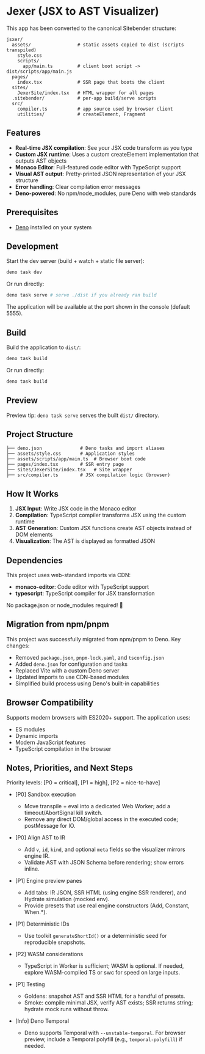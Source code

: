 # Jexer (JSX to AST Visualizer)

This app has been converted to the canonical Sitebender structure:

```
jsxer/
  assets/                 # static assets copied to dist (scripts transpiled)
    style.css
    scripts/
      app/main.ts         # client boot script -> dist/scripts/app/main.js
  pages/
    index.tsx             # SSR page that boots the client
  sites/
    JexerSite/index.tsx   # HTML wrapper for all pages
  .sitebender/            # per-app build/serve scripts
  src/
    compiler.ts           # app source used by browser client
    utilities/            # createElement, Fragment
```

## Features

- **Real-time JSX compilation**: See your JSX code transform as you type
- **Custom JSX runtime**: Uses a custom createElement implementation that outputs AST objects
- **Monaco Editor**: Full-featured code editor with TypeScript support
- **Visual AST output**: Pretty-printed JSON representation of your JSX structure
- **Error handling**: Clear compilation error messages
- **Deno-powered**: No npm/node_modules, pure Deno with web standards

## Prerequisites

- [Deno](https://deno.com/) installed on your system

## Development

Start the dev server (build + watch + static file server):

```bash
deno task dev
```

Or run directly:

```bash
deno task serve # serve ./dist if you already ran build
```

The application will be available at the port shown in the console (default 5555).

## Build

Build the application to `dist/`:

```bash
deno task build
```

Or run directly:

```bash
deno task build
```

## Preview

Preview tip: `deno task serve` serves the built `dist/` directory.

## Project Structure

```
├── deno.json              # Deno tasks and import aliases
├── assets/style.css       # Application styles
├── assets/scripts/app/main.ts  # Browser boot code
├── pages/index.tsx        # SSR entry page
├── sites/JexerSite/index.tsx   # Site wrapper
├── src/compiler.ts        # JSX compilation logic (browser)
```

## How It Works

1. **JSX Input**: Write JSX code in the Monaco editor
2. **Compilation**: TypeScript compiler transforms JSX using the custom runtime
3. **AST Generation**: Custom JSX functions create AST objects instead of DOM elements
4. **Visualization**: The AST is displayed as formatted JSON

## Dependencies

This project uses web-standard imports via CDN:

- **monaco-editor**: Code editor with TypeScript support
- **typescript**: TypeScript compiler for JSX transformation

No package.json or node_modules required! 🎉

## Migration from npm/pnpm

This project was successfully migrated from npm/pnpm to Deno. Key changes:

- Removed `package.json`, `pnpm-lock.yaml`, and `tsconfig.json`
- Added `deno.json` for configuration and tasks
- Replaced Vite with a custom Deno server
- Updated imports to use CDN-based modules
- Simplified build process using Deno's built-in capabilities

## Browser Compatibility

Supports modern browsers with ES2020+ support. The application uses:

- ES modules
- Dynamic imports
- Modern JavaScript features
- TypeScript compilation in the browser

## Notes, Priorities, and Next Steps

Priority levels: [P0 = critical], [P1 = high], [P2 = nice-to-have]

- [P0] Sandbox execution
  - Move transpile + eval into a dedicated Web Worker; add a timeout/AbortSignal kill switch.
  - Remove any direct DOM/global access in the executed code; postMessage for IO.

- [P0] Align AST to IR
  - Add `v`, `id`, `kind`, and optional `meta` fields so the visualizer mirrors engine IR.
  - Validate AST with JSON Schema before rendering; show errors inline.

- [P1] Engine preview panes
  - Add tabs: IR JSON, SSR HTML (using engine SSR renderer), and Hydrate simulation (mocked env).
  - Provide presets that use real engine constructors (Add, Constant, When.*).

- [P1] Deterministic IDs
  - Use toolkit `generateShortId()` or a deterministic seed for reproducible snapshots.

- [P2] WASM considerations
  - TypeScript in Worker is sufficient; WASM is optional. If needed, explore WASM-compiled TS or swc for speed on large inputs.

- [P1] Testing
  - Goldens: snapshot AST and SSR HTML for a handful of presets.
  - Smoke: compile minimal JSX, verify AST exists; SSR returns string; hydrate mock runs without throw.

- [Info] Deno Temporal
  - Deno supports Temporal with `--unstable-temporal`. For browser preview, include a Temporal polyfill (e.g., `temporal-polyfill`) if needed.
